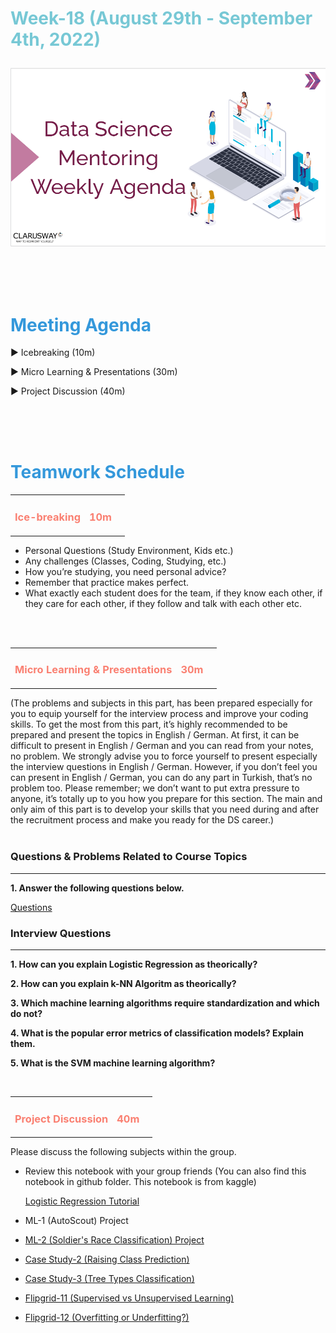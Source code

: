 <h1><strong><span style="color: #77C8D5;">Week-18 (August 29th - September 4th, 2022)</strong></span>

![logo](ds_agenda_logo.png)

<br>

<h1><strong><span style="color: #3498DB;">Meeting Agenda</strong></h1></span>

<span class="c16 c30">▶ </span><span
class="c42 c82">Icebreaking (10m)</span><span class="c16 c23"> </span>

<span class="c16 c30">▶ </span><span
class="c42 c82">Micro Learning & Presentations (30m)</span><span class="c46 c42 c48"> </span>

<span class="c30">▶ </span><span class="c46 c48 c42">Project Discussion (40m)</span>

<br>
<br>
<br>

<div style="page-break-after: always;"></div>

<h1><strong><span style="color: #3498DB;">Teamwork Schedule</strong></h1></span>

<table style= "width:100%;">
                <tr>
                <td style="color: #FA8072; text-align:left "><h3><strong><p>Ice-breaking</td>
                <td style="color: #FA8072; text-align:right;"><h3><strong><p>10m</p><td>                </tr>
</table>

- Personal Questions (Study Environment, Kids etc.) 
- Any challenges (Classes, Coding, Studying, etc.) 
- How you’re studying, you need personal advice? 
- Remember that practice makes perfect. 
- What exactly each student does for the team, if they know each other, if they care for each other, if they follow and talk with each other etc. 

<br>
<br>

<table style= "width:100%;">
                <tr>
                <td style="color: #FA8072; text-align:left "><h3><strong><p>Micro Learning & Presentations</td>
                <td style="color: #FA8072; text-align:right;"><h3><strong><p>30m</p><td>                </tr>
</table>
(The problems and subjects in this part, has been prepared especially for you to equip yourself for the interview process and improve your coding skills.
To get the most from this part, it’s highly recommended to be prepared and present the topics in English / German.
At first, it can be difficult to present in English / German and you can read from your notes, no problem.
We strongly advise you to force yourself to present especially the interview questions in English / German.
However, if you don’t feel you can present in English / German, you can do any part in Turkish, that’s no problem too.
Please remember; we don’t want to put extra pressure to anyone, it’s totally up to you how you prepare for this section.
The main and only aim of this part is to develop your skills that you need during and after the recruitment process and make you ready for the DS career.)
<br><br>


<h3><strong>Questions & Problems Related to Course Topics</strong></h4>
<hr>

**1. Answer the following questions below.**

[Questions](https://docs.google.com/document/d/1A_-vE2hhOfO_NcsTIxuyDUYcNDAz9ZY14afBgzrgez8/edit)


<h3><strong>Interview Questions</strong></h4>
<hr>

**1. How can you explain Logistic Regression as theorically?**

**2. How can you explain k-NN Algoritm as theorically?**

**3. Which machine learning algorithms require standardization and which do not?**

**4. What is the popular error metrics of classification models? Explain them.**

**5. What is the SVM machine learning algorithm?**


<br>
<table style= "width:100%;">
                <tr>
                <td style="color: #FA8072; text-align:left "><h3><strong><p>Project Discussion</td>
                <td style="color: #FA8072; text-align:right;"><h3><strong><p>40m</p><td>                </tr>
                
</table>

Please discuss the following subjects within the group.

- Review this notebook with your group friends (You can also find this notebook in github folder. This notebook is from kaggle)
                  
  [Logistic Regression Tutorial](https://www.kaggle.com/code/parulpandey/deep-dive-into-logistic-regression-for-beginners)

- ML-1 (AutoScout) Project <br>
                  
- [ML-2 (Soldier's Race Classification) Project](https://lms.clarusway.com/mod/assign/view.php?id=24091) <br> 

- [Case Study-2 (Raising Class Prediction)](https://lms.clarusway.com/mod/page/view.php?id=24082)

- [Case Study-3 (Tree Types Classification)](https://lms.clarusway.com/mod/page/view.php?id=24083)

- [Flipgrid-11 (Supervised vs Unsupervised Learning)](https://flip.com/fbfb4b2f)      

- [Flipgrid-12 (Overfitting or Underfitting?)](https://flip.com/a69ea2e2) 


